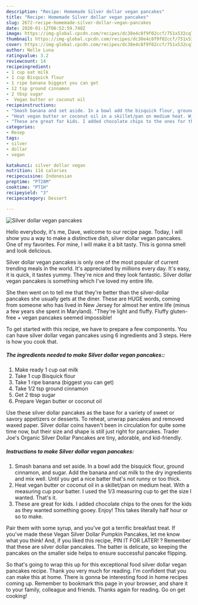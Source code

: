 ```yaml
---
description: "Recipe: Homemade Silver dollar vegan pancakes"
title: "Recipe: Homemade Silver dollar vegan pancakes"
slug: 2672-recipe-homemade-silver-dollar-vegan-pancakes
date: 2020-01-12T06:52:59.748Z
image: https://img-global.cpcdn.com/recipes/dc38e4c8f9f02ccf/751x532cq70/silver-dollar-vegan-pancakes-recipe-main-photo.jpg
thumbnail: https://img-global.cpcdn.com/recipes/dc38e4c8f9f02ccf/751x532cq70/silver-dollar-vegan-pancakes-recipe-main-photo.jpg
cover: https://img-global.cpcdn.com/recipes/dc38e4c8f9f02ccf/751x532cq70/silver-dollar-vegan-pancakes-recipe-main-photo.jpg
author: Nelle Luna
ratingvalue: 3.2
reviewcount: 14
recipeingredient:
- 1 cup oat milk
- 1 cup Bisquick flour
- 1 ripe banana biggest you can get
- 12 tsp ground cinnamon
- 2 tbsp sugar
-  Vegan butter or coconut oil
recipeinstructions:
- "Smash banana and set aside. In a bowl add the bisquick flour, ground cinnamon, and sugar. Add the banana and oat milk to the dry ingredients and mix well. Until you get a nice batter that&#39;s not runny or too thick."
- "Heat vegan butter or coconut oil in a skillet/pan on medium heat. With a measuring cup pour batter. I used the 1/3 measuring cup to get the size I wanted. That&#39;s it."
- "These are great for kids. I added chocolate chips to the ones for the kids as they wanted something gooey. Enjoy! This takes literally half hour or so to make."
categories:
- Resep
tags:
- silver
- dollar
- vegan

katakunci: silver dollar vegan
nutrition: 114 calories
recipecuisine: Indonesian
preptime: "PT28M"
cooktime: "PT1H"
recipeyield: "3"
recipecategory: Dessert

---
```



![Silver dollar vegan pancakes](https://img-global.cpcdn.com/recipes/dc38e4c8f9f02ccf/751x532cq70/silver-dollar-vegan-pancakes-recipe-main-photo.jpg)

Hello everybody, it's me, Dave, welcome to our recipe page. Today, I will show you a way to make a distinctive dish, silver dollar vegan pancakes. One of my favorites. For mine, I will make it a bit tasty. This is gonna smell and look delicious.

Silver dollar vegan pancakes is only one of the most popular of current trending meals in the world. It's appreciated by millions every day. It's easy, it is quick, it tastes yummy. They're nice and they look fantastic. Silver dollar vegan pancakes is something which I've loved my entire life.

She then went on to tell me that they&#39;re better than the silver-dollar pancakes she usually gets at the diner. These are HUGE words, coming from someone who has lived in New Jersey for almost her entire life (minus a few years she spent in Maryland). &#34;They&#39;re light and fluffy. Fluffy gluten-free + vegan pancakes seemed impossible!


To get started with this recipe, we have to prepare a few components. You can have silver dollar vegan pancakes using 6 ingredients and 3 steps. Here is how you cook that.

##### The ingredients needed to make Silver dollar vegan pancakes::

1. Make ready 1 cup oat milk
1. Take 1 cup Bisquick flour
1. Take 1 ripe banana (biggest you can get)
1. Take 1/2 tsp ground cinnamon
1. Get 2 tbsp sugar
1. Prepare  Vegan butter or coconut oil


Use these silver dollar pancakes as the base for a variety of sweet or savory appetizers or desserts. To reheat, unwrap pancakes and removed waxed paper. Silver dollar coins haven&#39;t been in circulation for quite some time now, but their size and shape is still just right for pancakes. Trader Joe&#39;s Organic Silver Dollar Pancakes are tiny, adorable, and kid-friendly. 

##### Instructions to make Silver dollar vegan pancakes:

1. Smash banana and set aside. In a bowl add the bisquick flour, ground cinnamon, and sugar. Add the banana and oat milk to the dry ingredients and mix well. Until you get a nice batter that&#39;s not runny or too thick.
1. Heat vegan butter or coconut oil in a skillet/pan on medium heat. With a measuring cup pour batter. I used the 1/3 measuring cup to get the size I wanted. That&#39;s it.
1. These are great for kids. I added chocolate chips to the ones for the kids as they wanted something gooey. Enjoy! This takes literally half hour or so to make.


Pair them with some syrup, and you&#39;ve got a terrific breakfast treat. If you&#39;ve made these Vegan Silver Dollar Pumpkin Pancakes, let me know what you think! And, if you liked this recipe, PIN IT FOR LATER! ? Remember that these are silver dollar pancakes. The batter is delicate, so keeping the pancakes on the smaller side helps to ensure successful pancake flipping. 

So that's going to wrap this up for this exceptional food silver dollar vegan pancakes recipe. Thank you very much for reading. I'm confident that you can make this at home. There is gonna be interesting food in home recipes coming up. Remember to bookmark this page in your browser, and share it to your family, colleague and friends. Thanks again for reading. Go on get cooking!
